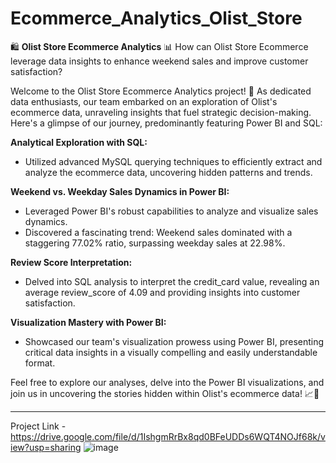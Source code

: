 # Ecommerce_Analytics_Olist_Store

🛍️ **Olist Store Ecommerce Analytics** 📊
How can Olist Store Ecommerce leverage data insights to enhance weekend sales and improve customer satisfaction?

Welcome to the Olist Store Ecommerce Analytics project! 🚀 As dedicated data enthusiasts, our team embarked on an exploration of Olist's ecommerce data, unraveling insights that fuel strategic decision-making. Here's a glimpse of our journey, predominantly featuring Power BI and SQL:

**Analytical Exploration with SQL:**
- Utilized advanced MySQL querying techniques to efficiently extract and analyze the ecommerce data, uncovering hidden patterns and trends.

**Weekend vs. Weekday Sales Dynamics in Power BI:**
- Leveraged Power BI's robust capabilities to analyze and visualize sales dynamics.
- Discovered a fascinating trend: Weekend sales dominated with a staggering 77.02% ratio, surpassing weekday sales at 22.98%.

**Review Score Interpretation:**
- Delved into SQL analysis to interpret the credit_card value, revealing an average review_score of 4.09 and providing insights into customer satisfaction.

**Visualization Mastery with Power BI:**
- Showcased our team's visualization prowess using Power BI, presenting critical data insights in a visually compelling and easily understandable format.

Feel free to explore our analyses, delve into the Power BI visualizations, and join us in uncovering the stories hidden within Olist's ecommerce data! 📈🛒

---
Project Link - https://drive.google.com/file/d/1IshgmRrBx8qd0BFeUDDs6WQT4NOJf68k/view?usp=sharing
![image](https://github.com/yogeshchaurasia95/Ecommerce_Analytics_Olist_Store/assets/154591575/0fb27267-16fb-4d6f-8d68-701f7be7938e)
